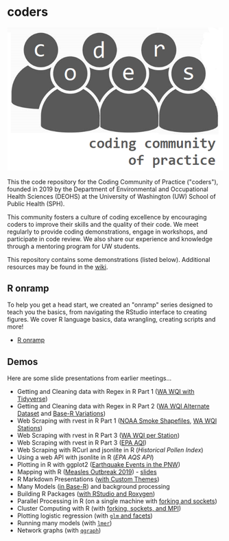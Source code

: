# coders

![](coders_logo.png)

This the code repository for the Coding Community of Practice ("coders"), 
founded in 2019 by the Department of Environmental and Occupational Health 
Sciences (DEOHS) at the University of Washington (UW) School of Public 
Health (SPH).

This community fosters a culture of coding excellence by encouraging coders 
to improve their skills and the quality of their code. We meet regularly to 
provide coding demonstrations, engage in workshops, and participate in code 
review. We also share our experience and knowledge through a mentoring program 
for UW students.

This repository contains some demonstrations (listed below). Additional 
resources may be found in the [wiki](wiki).

## R onramp

To help you get a head start, we created an "onramp" series designed to teach 
you the basics, from navigating the RStudio interface to creating figures. 
We cover R language basics, data wrangling, creating scripts and more!

- [R onramp](https://github.com/deohs/r_onramp)

## Demos

Here are some slide presentations from earlier meetings...

* Getting and Cleaning data with Regex in R Part 1 ([WA WQI with Tidyverse](demos/data_import/wa_wqi/get_wa_wqi.md))
* Getting and Cleaning data with Regex in R Part 2 ([WA WQI Alternate Dataset](demos/data_import/wa_wqi/get_wa_wqi_alt.md) and [Base-R Variations](demos/data_import/wa_wqi/get_wa_wqi_2013_with_base_R.md))
* Web Scraping with rvest in R Part 1 ([NOAA Smoke Shapefiles](demos/data_import/noaa_smoke/get_noaa_smoke.md), [WA WQI Stations](demos/data_import/wa_wqi/get_wa_wqi_stations.md))
* Web Scraping with rvest in R Part 3 ([WA WQI per Station](demos/data_import/wa_wqi/get_wa_wqi_per_station.md))
* Web Scraping with rvest in R Part 3 ([EPA AQI](demos/data_import/epa_aqi/getAQI.md))
* Web Scraping with RCurl and jsonlite in R (_Historical Pollen Index_)
* Using a web API with jsonlite in R (_EPA AQS API_)
* Plotting in R with ggplot2 ([Earthquake Events in the PNW](demos/data_viz/ggplot2%20Presentation/ggplot_presentation_output.md))
* Mapping with R ([Measles Outbreak 2019](demos/data_viz/mapping_wa_measles_outbreak_2019/wa_measles_outbreak_2019.Rmd)) - [slides](https://staff.washington.edu/high/wa_measles_outbreak_2019.html)
* R Markdown Presentations ([with Custom Themes](demos/pres/pres_demo/Presentations_with_R.md))
* Many Models ([in Base-R](demos/models/bootstrapping/chicago_pollution.md)) and background processing
* Building R Packages ([with RStudio and Roxygen](demos/packages/building_packages/building_r_packages.md))
* Parallel Processing in R (on a single machine with [forking and sockets](demos/hpc/parallel_processing/Parallel_Example_CrossPlatform.md))
* Cluster Computing with R (with [forking, sockets, and MPI](demos/hpc/parallel_processing/Cluster_Computing.md))
* Plotting logistic regression (with [`glm` and facets](demos/models/plotting_logistic_regression_with_glm_and_facets.md))
* Running many models (with [`lmer`](demos/models/many_models_with_lmer.md))
* Network graphs (with [`qgraph`](demos/data_viz/network_graphs_with_qgraph/grant_awards.md))

